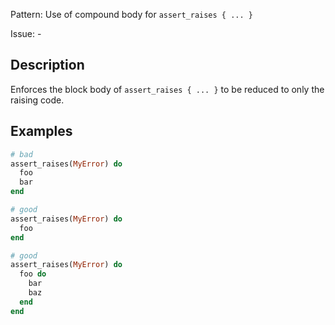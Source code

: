 Pattern: Use of compound body for `assert_raises { ... }`

Issue: -

## Description

Enforces the block body of `assert_raises { ... }` to be reduced to only
the raising code.

## Examples

``` ruby
# bad
assert_raises(MyError) do
  foo
  bar
end

# good
assert_raises(MyError) do
  foo
end

# good
assert_raises(MyError) do
  foo do
    bar
    baz
  end
end
```